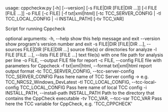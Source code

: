 usage: cppcheckw.py [-h] [--version] [-s FILE|DIR [FILE|DIR ...]]
                    [-l FILE [FILE ...]] -o FILE [-c FILE] [-f txt|xml|html]
                    [-tc TCC_SERVER_CONFIG | -tl TCC_LOCAL_CONFIG | -i INSTALL_PATH]
                    [-tv TCC_VAR]

Script for running Cppcheck

optional arguments:
  -h, --help            show this help message and exit
  --version             show program's version number and exit
  -s FILE|DIR [FILE|DIR ...], --sources FILE|DIR [FILE|DIR ...]
                        source file(s) or directories for analyze
  -l FILE [FILE ...], --lists FILE [FILE ...]
                        text file(s) with one file path for analysis per line
  -o FILE, --output FILE
                        file for report
  -c FILE, --config FILE
                        file with parameters for Cppcheck
  -f txt|xml|html, --format txt|xml|html
                        report output format
  -tc TCC_SERVER_CONFIG, --tcc-server-config TCC_SERVER_CONFIG
                        Pass here name of TCC Server config -> e.g.
                        TCC_NRCS2_Windows_DevLatest
  -tl TCC_LOCAL_CONFIG, --tcc-local-config TCC_LOCAL_CONFIG
                        Pass here name of local TCC config
  -i INSTALL_PATH, --install-path INSTALL_PATH
                        Path to the directory that contains the CppCheck
                        executable
  -tv TCC_VAR, --tcc-var TCC_VAR
                        Pass here the TCC variable for CppCheck, e.g.
                        'TCC_CPPCHECK'